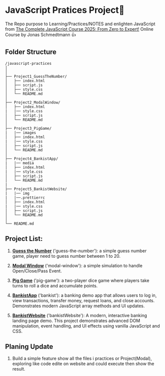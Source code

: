 # JavaScript Pratices Project🐣

The Repo purpose to Learning/Practices/NOTES and enlighten JavaScript from [The Complete JavaScript Course 2025: From Zero to Expert!](https://www.udemy.com/course/the-complete-javascript-course/?couponCode=ST15MT20425G1) Online Course by Jonas Schmedtmann 👍

## Folder Structure

```
/javascript-practices
│
│
├── Project1_GuessTheNumber/
│   ├── index.html
│   ├── script.js
│   ├── style.css
│   └── README.md
│
├── Project2_ModalWindow/
│   ├── index.html
|   |── style.css
│   ├── script.js
│   └── README.md
│
├── Project3_PigGame/
|   |── images
│   ├── index.html
|   |── style.css
│   ├── script.js
│   └── README.md
│
├── Project4_BankistApp/
|   |── media
│   ├── index.html
|   |── style.css
│   ├── script.js
│   └── README.md
|
├── Project5_BankistWebsite/
|   |── img
|   |──.prettierrc
│   ├── index.html
|   |── style.css
│   ├── script.js
│   └── README.md
│
└── README.md
```

## Project List:

1. **[Guess the Number](./Project1_GuessTheNumber)** ('guess-the-number'): a simple guess number game, player need to guess number between 1 to 20.

2. **[Modal Window](./Project2_ModalWindow)** ('modal-window'): a simple simulation to handle Open/Close/Pass Event.

3. **[Pig Game](./Project3_PigGame)** ('pig-game'): a two-player dice game where players take turns to roll a dice and accumulate points.

4. **[BankistApp](./Project4_BankistApp)** ('bankist'): a banking demo app that allows users to log in, view transactions, transfer money, request loans, and close accounts. Demonstrates modern JavaScript array methods and UI updates.

5. **[BankistWebsite](./Project5_BankistWebsite)** ('bankistWebsite'): A modern, interactive banking landing page demo. This project demonstrates advanced DOM manipulation, event handling, and UI effects using vanilla JavaScript and CSS.

## Planing Update
1. Build a simple feature show all the files i practices or Project(Modal), exploring like code edite on website and could execute then show the result.
